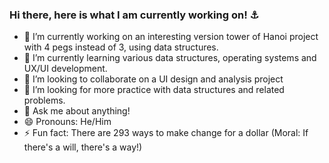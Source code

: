 ### Hi there, here is what I am currently working on! ⚓️

- 🔭 I’m currently working on an interesting version tower of Hanoi project with 4 pegs instead of 3, using data structures.
- 🌱 I’m currently learning various data structures, operating systems and UX/UI development.
- 👯 I’m looking to collaborate on a UI design and analysis project
- 🤔 I’m looking for more practice with data structures and related problems.
- 💬 Ask me about anything!
- 😄 Pronouns: He/Him
- ⚡ Fun fact: There are 293 ways to make change for a dollar (Moral: If there's a will, there's a way!)

